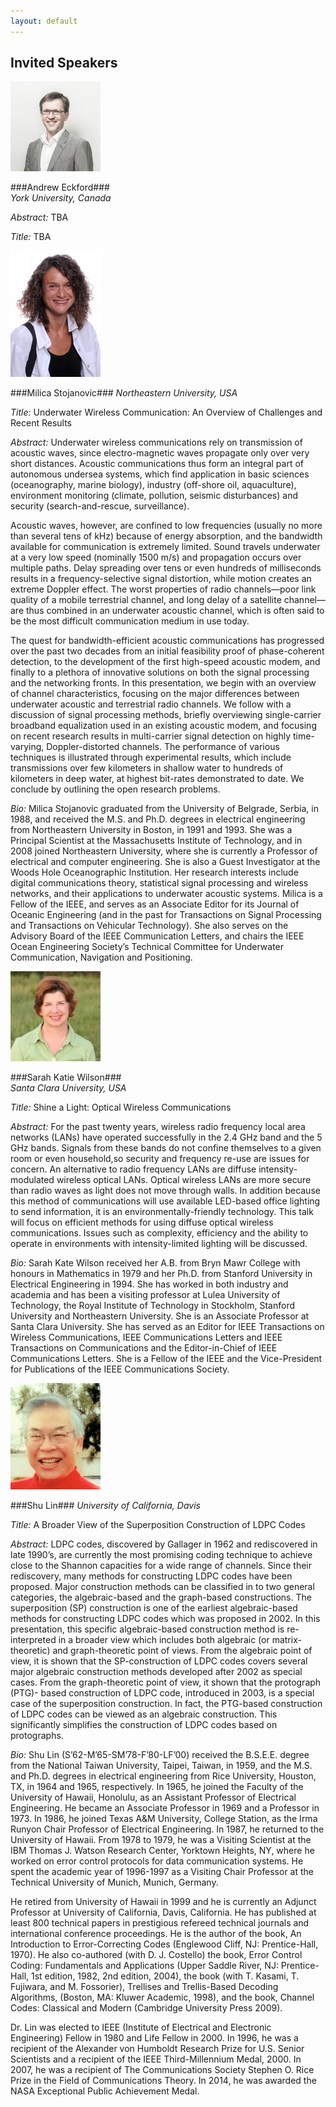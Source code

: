 ```yaml
---
layout: default
---
```


## Invited  Speakers ##

![Andrew Eckford](images/Eckford.jpg)

###Andrew Eckford###  
*York University, Canada*

*Abstract:* TBA

*Title:* TBA


![Milica Stojanovic](images/Stojanovic.jpg)

###Milica Stojanovic###
*Northeastern University, USA*

*Title:* Underwater Wireless Communication: An Overview of Challenges and Recent Results

*Abstract:* Underwater wireless communications rely on transmission of acoustic waves, since electro-magnetic waves propagate only over very short distances. Acoustic communications thus form an integral part of autonomous undersea systems, which find application in basic sciences (oceanography, marine biology), industry (off-shore oil, aquaculture), environment monitoring (climate, pollution, seismic disturbances) and security (search-and-rescue, surveillance). 

Acoustic waves, however, are confined to low frequencies (usually no more than several tens of kHz) because of energy absorption, and the bandwidth available for communication is extremely limited. Sound travels underwater at a very low speed (nominally 1500 m/s) and propagation occurs over multiple paths. Delay spreading over tens or even hundreds of milliseconds results in a frequency-selective signal distortion, while motion creates an extreme Doppler effect. The worst properties of radio channels—poor link quality of a mobile terrestrial channel, and long delay of a satellite channel—are thus combined in an underwater acoustic channel, which is often said to be the most difficult communication medium in use today.

The quest for bandwidth-efficient acoustic communications has progressed over the past two decades from an initial feasibility proof of phase-coherent detection, to the development of the first high-speed acoustic modem, and finally to a plethora of innovative solutions on both the signal processing and the networking fronts. In this presentation, we begin with an overview of channel characteristics, focusing on the major differences between underwater acoustic and terrestrial radio channels. We follow with a discussion of signal processing methods, briefly overviewing single-carrier broadband equalization used in an existing acoustic modem, and focusing on recent research results in multi-carrier signal detection on highly time-varying, Doppler-distorted channels. The performance of various techniques is illustrated through experimental results, which include transmissions over few kilometers in shallow water to hundreds of kilometers in deep water, at highest bit-rates demonstrated to date. We conclude by outlining the open research problems.

*Bio:* Milica Stojanovic graduated from the University of Belgrade, Serbia, in 1988, and received the M.S. and Ph.D. degrees in electrical engineering from Northeastern University in Boston, in 1991 and 1993. She was a Principal Scientist at the Massachusetts Institute of Technology, and in 2008 joined Northeastern University, where she is currently a Professor of electrical and computer engineering. She is also a Guest Investigator at the Woods Hole Oceanographic Institution. Her research interests include digital communications theory, statistical signal processing and wireless networks, and their applications to underwater acoustic systems. Milica is a Fellow of the IEEE, and serves as an Associate Editor for its Journal of Oceanic Engineering (and in the past for Transactions on Signal Processing and Transactions on Vehicular Technology). She also serves on the Advisory Board of the IEEE Communication Letters, and chairs the IEEE Ocean Engineering Society’s Technical Committee for Underwater Communication, Navigation and Positioning.


![Sarah Katie Wilson](images/Wilson.jpg)

###Sarah Katie Wilson###  
*Santa Clara University, USA*

*Title:* Shine a Light: Optical Wireless Communications

*Abstract:* For the past  twenty years, wireless radio frequency local area networks (LANs) have operated successfully in the  2.4 GHz band and the 5 GHz bands. Signals from  these bands do not confine themselves to a given room or even household,so security and frequency re-use are issues for concern. An alternative to radio frequency LANs are diffuse intensity-modulated wireless optical LANs. Optical wireless LANs are more secure than radio waves as light does not move through walls. In addition because this method of communications will use available LED-based office lighting  to send information, it is an environmentally-friendly technology. This talk will focus on efficient methods for using diffuse  optical wireless communications. Issues such as complexity, efficiency and the ability to operate in environments with intensity-limited lighting will be discussed.

*Bio:* Sarah Kate Wilson received her A.B. from Bryn Mawr College with honours in Mathematics in 1979 and her Ph.D. from Stanford University in Electrical Engineering in 1994. She has worked in both industry and academia and has been a visiting professor at Lulea University of Technology, the Royal Institute of Technology in Stockholm,  Stanford University and Northeastern University.  She is an Associate Professor at Santa Clara University. She has served as an Editor for IEEE Transactions on Wireless Communications, IEEE Communications Letters and IEEE Transactions on Communications and  the Editor-in-Chief of IEEE Communications Letters. She is a Fellow of the IEEE and the Vice-President for Publications  of the IEEE Communications Society.


![Shu Lin](images/Lin.jpg)

###Shu Lin###
*University of California, Davis*

*Title:* A Broader View of the Superposition Construction of LDPC Codes
 
*Abstract:* LDPC codes, discovered by Gallager in 1962 and rediscovered in late 1990’s, are currently the most promising coding technique to achieve close to the Shannon capacities for a wide range of channels. Since their rediscovery, many methods for constructing LDPC codes have been proposed. Major construction methods can be classified in to two general categories, the algebraic-based and the graph-based constructions. The superposition (SP) construction is one of the earliest algebraic-based methods for constructing LDPC codes which was proposed in 2002. In this presentation, this specific algebraic-based construction method is re-interpreted in a broader view which includes both algebraic (or matrix-theoretic) and graph-theoretic point of views. From the algebraic point of view, it is shown that the SP-construction of LDPC codes covers several major algebraic construction methods developed after 2002 as special cases. From the graph-theoretic point of view, it shown that the protograph (PTG)- based construction of LDPC code, introduced in 2003, is a special case of the superposition construction. In fact, the PTG-based construction of LDPC codes can be viewed as an algebraic construction. This significantly simplifies the construction of LDPC codes based on protographs.

*Bio:* Shu Lin (S’62-M’65-SM’78-F’80-LF’00) received the B.S.E.E. degree from the National Taiwan University, Taipei, Taiwan, in 1959, and the M.S. and Ph.D. degrees in electrical engineering from Rice University, Houston, TX, in 1964 and 1965, respectively. In 1965, he joined the Faculty of the University of Hawaii, Honolulu, as an Assistant Professor of Electrical Engineering. He became an Associate Professor in 1969 and a Professor in 1973. In 1986, he joined Texas A&amp;M University, College Station, as the Irma Runyon Chair Professor of Electrical Engineering. In 1987, he returned to the University of Hawaii. From 1978 to 1979, he was a Visiting Scientist at the IBM Thomas J. Watson Research Center, Yorktown Heights, NY, where he worked on error control protocols for data communication systems. He spent the academic year of 1996-1997 as a Visiting Chair Professor at the Technical University of Munich, Munich, Germany.

He retired from University of Hawaii in 1999 and he is currently an Adjunct Professor at University of California, Davis, California. He has published at least 800 technical papers in prestigious refereed technical journals and international conference proceedings. He is the author of the book, An Introduction to Error-Correcting Codes (Englewood Cliff, NJ: Prentice-Hall, 1970). He also co-authored (with D. J. Costello) the book, Error Control Coding: Fundamentals and Applications (Upper Saddle River, NJ: Prentice-Hall, 1st edition, 1982, 2nd edition, 2004), the book (with T. Kasami, T. Fujiwara, and M. Fossorier), Trellises and Trellis-Based Decoding Algorithms, (Boston, MA: Kluwer Academic, 1998), and the book, Channel Codes: Classical and Modern (Cambridge University Press 2009).

Dr. Lin was elected to IEEE (Institute of Electrical and Electronic Engineering) Fellow in 1980 and Life Fellow in 2000. In 1996, he was a recipient of the Alexander von Humboldt Research Prize for U.S. Senior Scientists and a recipient of the IEEE Third-Millennium Medal, 2000. In 2007, he was a recipient of The Communications Society Stephen O. Rice Prize in the Field of Communications Theory. In 2014, he was awarded the NASA Exceptional Public Achievement Medal.
